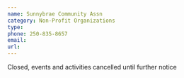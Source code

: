```yaml
---
name: Sunnybrae Community Assn
category: Non-Profit Organizations
type: 
phone: 250-835-8657
email: 
url: 
---
```


Closed, events and activities cancelled until further notice